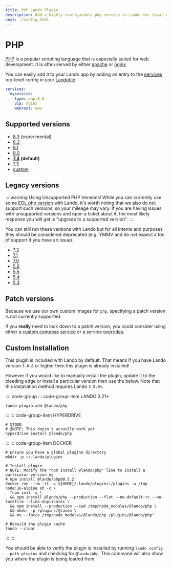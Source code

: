 ```yaml
---
title: PHP Lando Plugin
description: Add a highly configurable php service to Lando for local development with all the power of Docker and Docker Compose; comes with composer, xdebug and multiple versions for lols.
next: ./config.html
---
```


# PHP

[PHP](http://php.net/) is a popular scripting language that is especially suited for web development. It is often served by either [apache](https://docs.lando.dev/config/apache.html) or [nginx](https://docs.lando.dev/config/nginx.html).

You can easily add it to your Lando app by adding an entry to the [services](https://docs.lando.dev/config/services.html) top-level config in your [Landofile](https://docs.lando.dev/config).

```yaml
services:
  myservice:
    type: php:8.0
    via: nginx
    webroot: www
```

## Supported versions

*   [8.3](https://hub.docker.com/r/devwithlando/php) (experimental)
*   [8.2](https://hub.docker.com/r/devwithlando/php)
*   [8.1](https://hub.docker.com/r/devwithlando/php)
*   [8.0](https://hub.docker.com/r/devwithlando/php)
*   **[7.4](https://hub.docker.com/r/devwithlando/php)** **(default)**
*   [7.3](https://hub.docker.com/r/devwithlando/php)
*   [custom](https://docs.lando.dev/config/services.html#advanced)

## Legacy versions

::: warning Using Unsupported PHP Versions!
While you can currently use some [EOL php version](http://php.net/supported-versions.php) with Lando, it's worth noting that we also do not support such versions, so your mileage may vary. If you are having issues with unsupported versions and open a ticket about it, the most likely response you will get is "upgrade to a supported version".
:::

You can still run these versions with Lando but for all intents and purposes they should be considered deprecated (e.g. YMMV and do not expect a ton of support if you have an issue).

*   [7.2](https://hub.docker.com/r/devwithlando/php)
*   [7.1](https://hub.docker.com/r/devwithlando/php)
*   [7.0](https://hub.docker.com/r/devwithlando/php)
*   [5.6](https://hub.docker.com/r/devwithlando/php)
*   [5.5](https://hub.docker.com/r/devwithlando/php)
*   [5.4](https://hub.docker.com/r/devwithlando/php)
*   [5.3](https://hub.docker.com/r/devwithlando/php)

## Patch versions

Because we use our own custom images for `php`, specifying a patch version is not currently supported.

If you **really** need to lock down to a patch version, you could consider using either a [custom compose service](https://docs.lando.dev/compose) or a service [overrides](https://docs.lando.dev/config/services.html#overrides).

## Custom Installation

This plugin is included with Lando by default. That means if you have Lando version `3.0.8` or higher then this plugin is already installed!

However if you would like to manually install the plugin, update it to the bleeding edge or install a particular version then use the below. Note that this installation method requires Lando `3.5.0+`.

:::: code-group
::: code-group-item LANDO 3.21+
```bash:no-line-numbers
lando plugin-add @lando/php
```
:::
::: code-group-item HYPERDRIVE
```bash:no-line-numbers
# @TODO
# @NOTE: This doesn't actaully work yet
hyperdrive install @lando/php
```
:::
::: code-group-item DOCKER
```bash:no-line-numbers
# Ensure you have a global plugins directory
mkdir -p ~/.lando/plugins

# Install plugin
# NOTE: Modify the "npm install @lando/php" line to install a particular version eg
# npm install @lando/php@0.5.2
docker run --rm -it -v ${HOME}/.lando/plugins:/plugins -w /tmp node:16-alpine sh -c \
  "npm init -y \
  && npm install @lando/php --production --flat --no-default-rc --no-lockfile --link-duplicates \
  && npm install --production --cwd /tmp/node_modules/@lando/php \
  && mkdir -p /plugins/@lando \
  && mv --force /tmp/node_modules/@lando/php /plugins/@lando/php"

# Rebuild the plugin cache
lando --clear
```
:::
::::

You should be able to verify the plugin is installed by running `lando config --path plugins` and checking for `@lando/php`. This command will also show you _where_ the plugin is being loaded from.
